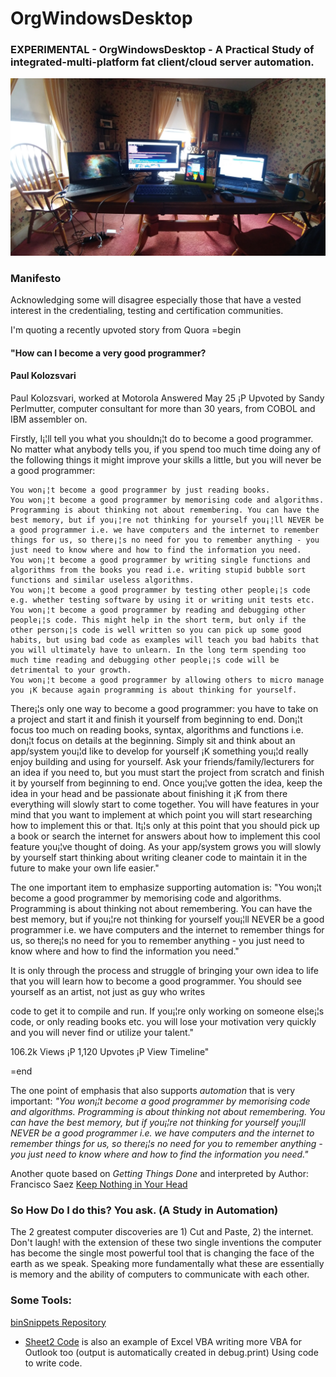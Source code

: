 # OrgWindowsDesktop
### EXPERIMENTAL - OrgWindowsDesktop - A Practical Study of integrated-multi-platform fat client/cloud server automation.
![desktop](https://github.com/RayNieva/OrgWindowsDesktop/blob/master/0128171145a.jpg)
### Manifesto

Acknowledging some will disagree especially those that have a vested interest in the credentialing, testing and certification communities.

I'm quoting a recently upvoted story from Quora
=begin
#### "How can I become a very good programmer?
#### Paul Kolozsvari
Paul Kolozsvari, worked at Motorola
Answered May 25 ¡P Upvoted by Sandy Perlmutter, computer consultant for more than 30 years, from COBOL and IBM assembler on.

Firstly, I¡¦ll tell you what you shouldn¡¦t do to become a good programmer. No matter what anybody tells you, if you spend too much time doing any of the following things it might improve your skills a little, but you will never be a good programmer:

    You won¡¦t become a good programmer by just reading books.
    You won¡¦t become a good programmer by memorising code and algorithms. Programming is about thinking not about remembering. You can have the best memory, but if you¡¦re not thinking for yourself you¡¦ll NEVER be a good programmer i.e. we have computers and the internet to remember things for us, so there¡¦s no need for you to remember anything - you just need to know where and how to find the information you need.
    You won¡¦t become a good programmer by writing single functions and algorithms from the books you read i.e. writing stupid bubble sort functions and similar useless algorithms.
    You won¡¦t become a good programmer by testing other people¡¦s code e.g. whether testing software by using it or writing unit tests etc.
    You won¡¦t become a good programmer by reading and debugging other people¡¦s code. This might help in the short term, but only if the other person¡¦s code is well written so you can pick up some good habits, but using bad code as examples will teach you bad habits that you will ultimately have to unlearn. In the long term spending too much time reading and debugging other people¡¦s code will be detrimental to your growth.
    You won¡¦t become a good programmer by allowing others to micro manage you ¡K because again programming is about thinking for yourself.

There¡¦s only one way to become a good programmer: you have to take on a project and start it and finish it yourself from beginning to end. Don¡¦t focus too much on reading books, syntax, algorithms and functions i.e. don¡¦t focus on details at the beginning. Simply sit and think about an app/system you¡¦d like to develop for yourself ¡K something you¡¦d really enjoy building and using for yourself. Ask your friends/family/lecturers for an idea if you need to, but you must start the project from scratch and finish it by yourself from beginning to end. Once you¡¦ve gotten the idea, keep the idea in your head and be passionate about finishing it ¡K from there everything will slowly start to come together. You will have features in your mind that you want to implement at which point you will start researching how to implement this or that. It¡¦s only at this point that you should pick up a book or search the internet for answers about how to implement this cool feature you¡¦ve thought of doing. As your app/system grows you will slowly by yourself start thinking about writing cleaner code to maintain it in the future to make your own life easier."

The one important item to emphasize supporting automation is:
"You won¡¦t become a good programmer by memorising code and algorithms. Programming is about thinking not about remembering. You can have the best memory, but if you¡¦re not thinking for yourself you¡¦ll NEVER be a good programmer i.e. we have computers and the internet to remember things for us, so there¡¦s no need for you to remember anything - you just need to know where and how to find the information you need."


It is only through the process and struggle of bringing your own idea to life that you will learn how to become a good programmer. You should see yourself as an artist, not just as guy who writes

code to get it to compile and run. If you¡¦re only working on someone else¡¦s code, or only reading books etc. you will lose your motivation very quickly and you will never find or utilize your talent."

106.2k Views ¡P 1,120 Upvotes ¡P View Timeline"

=end

The one point of emphasis that also supports _automation_ that is very important: 
*"You won¡¦t become a good programmer by memorising code and algorithms. Programming is about thinking not about  remembering. You can have the best memory, but if you¡¦re not thinking for yourself you¡¦ll NEVER be a good  programmer i.e. we have computers and the internet to remember things for us, so there¡¦s no need for you to remember anything - you just need to know where and how to find the information you need."*

Another quote based on *Getting Things Done* and interpreted by Author: Francisco Saez
[Keep Nothing in Your Head](https://facilethings.com/blog/en/habits)

### So How Do I do this? You ask. (A Study in Automation)

The 2 greatest computer discoveries are 1) Cut and Paste,  2) the internet. Don't laugh! with the extension of these two single inventions the computer has become the single most powerful tool that is changing the face of the earth as we speak. Speaking more fundamentally what these are essentially is memory and the ability of computers to communicate with each other.

### Some Tools:

[binSnippets Repository](https://github.com/RayNieva/binSnippets)

- [Sheet2 Code](https://github.com/RayNieva/binSnippets/blob/master/Sheet2Code.vb) is also an example of Excel VBA writing more VBA for Outlook too (output is automatically created in debug.print) Using code to write code.


